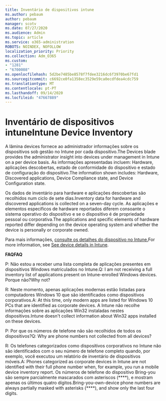 ```yaml
---
title: Inventário de dispositivos intune
ms.author: pebaum
author: pebaum
manager: scotv
ms.date: 07/27/2020
ms.audience: Admin
ms.topic: article
ms.service: o365-administration
ROBOTS: NOINDEX, NOFOLLOW
localization_priority: Priority
ms.collection: Adm_O365
ms.custom:
- "1281"
- "6700008"
ms.openlocfilehash: 5d2be7485be8578f7fdee3216dc6f3970be67fd1
ms.sourcegitcommit: c6692ce0fa1358ec3529e59ca0ecdfdea4cdc759
ms.translationtype: MT
ms.contentlocale: pt-PT
ms.lasthandoff: 09/14/2020
ms.locfileid: "47667889"
---
```

# <a name="intune-device-inventory"></a><span data-ttu-id="7cdeb-102">Inventário de dispositivos intune</span><span class="sxs-lookup"><span data-stu-id="7cdeb-102">Intune Device Inventory</span></span>

<span data-ttu-id="7cdeb-103">A lâmina devices fornece ao administrador informações sobre os dispositivos sob gestão no Intune por cada dispositivo.</span><span class="sxs-lookup"><span data-stu-id="7cdeb-103">The Devices blade provides the administrator insight into devices under management in Intune on a per device basis.</span></span> <span data-ttu-id="7cdeb-104">As informações apresentadas incluem: Hardware, aplicações descobertas, estado de conformidade do dispositivo e estado de configuração do dispositivo.</span><span class="sxs-lookup"><span data-stu-id="7cdeb-104">The information shown includes: Hardware, Discovered applications, Device Compliance state, and Device Configuration state.</span></span>

<span data-ttu-id="7cdeb-105">Os dados de inventário para hardware e aplicações descobertas são recolhidos num ciclo de sete dias.</span><span class="sxs-lookup"><span data-stu-id="7cdeb-105">Inventory data for hardware and discovered applications is collected on a seven-day cycle.</span></span> <span data-ttu-id="7cdeb-106">As aplicações e elementos específicos de hardware reportados diferem consoante o sistema operativo do dispositivo e se o dispositivo é de propriedade pessoal ou corporativa.</span><span class="sxs-lookup"><span data-stu-id="7cdeb-106">The applications and specific elements of hardware reported differ depending on the device operating system and whether the device is personally or corporate owned.</span></span>

<span data-ttu-id="7cdeb-107">Para mais informações, [consulte os detalhes do dispositivo no Intune.](https://docs.microsoft.com/intune/device-inventory)</span><span class="sxs-lookup"><span data-stu-id="7cdeb-107">For more information, see [See device details in Intune](https://docs.microsoft.com/intune/device-inventory).</span></span>

<span data-ttu-id="7cdeb-108">**FAQ**</span><span class="sxs-lookup"><span data-stu-id="7cdeb-108">**FAQ**</span></span>

<span data-ttu-id="7cdeb-109">P: Não estou a receber uma lista completa de aplicações presentes em dispositivos Windows matriculados no Intune.</span><span class="sxs-lookup"><span data-stu-id="7cdeb-109">Q: I am not receiving a full inventory list of applications present on Intune-enrolled Windows devices.</span></span> <span data-ttu-id="7cdeb-110">Porque não?</span><span class="sxs-lookup"><span data-stu-id="7cdeb-110">Why not?</span></span>

<span data-ttu-id="7cdeb-111">R: Neste momento, apenas aplicações modernas estão listadas para computadores Windows 10 que são identificados como dispositivos corporativos.</span><span class="sxs-lookup"><span data-stu-id="7cdeb-111">A: At this time, only modern apps are listed for Windows 10 PCs that are identified as corporate devices.</span></span> <span data-ttu-id="7cdeb-112">A Intune não recolhe informações sobre as aplicações Win32 instaladas nestes dispositivos.</span><span class="sxs-lookup"><span data-stu-id="7cdeb-112">Intune doesn't collect information about Win32 apps installed on these devices.</span></span>

<span data-ttu-id="7cdeb-113">P: Por que os números de telefone não são recolhidos de todos os dispositivos?</span><span class="sxs-lookup"><span data-stu-id="7cdeb-113">Q: Why are phone numbers not collected from all devices?</span></span>

<span data-ttu-id="7cdeb-114">R: Os telefones categorizados como dispositivos corporativos no Intune não são identificados com o seu número de telefone completo quando, por exemplo, você executou um relatório de inventário de dispositivos móveis.</span><span class="sxs-lookup"><span data-stu-id="7cdeb-114">A: Phones categorized as corporate devices in Intune are not identified with their full phone number when, for example, you run a mobile device inventory report.</span></span> <span data-ttu-id="7cdeb-115">Os números de telefone do dispositivo Bring-you são sempre parcialmente mascarados com asteriscos (\*\*\*\*), e mostram apenas os últimos quatro dígitos.</span><span class="sxs-lookup"><span data-stu-id="7cdeb-115">Bring-you-own-device phone numbers are always partially masked with asterisks (\*\*\*\*), and show only the last four digits.</span></span>